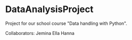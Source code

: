 # DataAnalysisProject
Project for our school course "Data handling with Python".

Collaborators:
Jemina
Ella
Hanna
